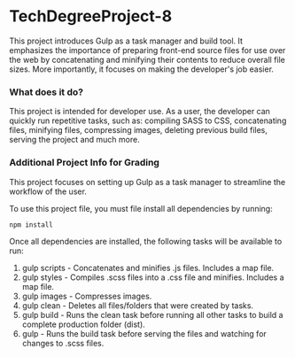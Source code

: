 # TechDegreeProject-8

This project introduces Gulp as a task manager and build tool. It emphasizes the importance of preparing front-end source files for use over the web by concatenating and minifying their contents to reduce overall file sizes. More importantly, it focuses on making the developer's job easier.

### What does it do?

This project is intended for developer use. As a user, the developer can quickly run repetitive tasks, such as: compiling SASS to CSS, concatenating files, minifying files, compressing images, deleting previous build files, serving the project and much more.

### Additional Project Info for Grading

This project focuses on setting up Gulp as a task manager to streamline the workflow of the user.

To use this project file, you must file install all dependencies by running:
```
npm install
```

Once all dependencies are installed, the following tasks will be available to run:
1. gulp scripts - Concatenates and minifies .js files. Includes a map file.
2. gulp styles - Compiles .scss files into a .css file and minifies. Includes a map file.
3. gulp images - Compresses images.
4. gulp clean - Deletes all files/folders that were created by tasks.
5. gulp build - Runs the clean task before running all other tasks to build a complete production folder (dist).
6. gulp - Runs the build task before serving the files and watching for changes to .scss files.
